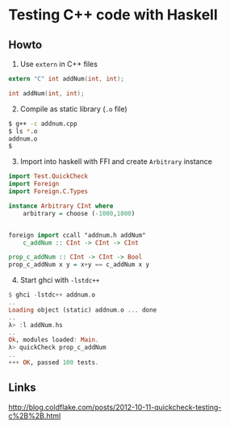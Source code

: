 # Testing C++ code with Haskell

## Howto

1. Use `extern` in C++ files

```c
extern "C" int addNum(int, int);

int addNum(int, int);
```

2. Compile as static library (`.o` file)

```bash
$ g++ -c addnum.cpp
$ ls *.o
addnum.o
$
```

3. Import into haskell with FFI and create `Arbitrary` instance

```haskell
import Test.QuickCheck
import Foreign
import Foreign.C.Types

instance Arbitrary CInt where
    arbitrary = choose (-1000,1000)


foreign import ccall "addnum.h addNum"
    c_addNum :: CInt -> CInt -> CInt

prop_c_addNum :: CInt -> CInt -> Bool
prop_c_addNum x y = x+y == c_addNum x y
```

4. Start ghci with `-lstdc++`

```haskell
$ ghci -lstdc++ addnum.o
..
Loading object (static) addnum.o ... done
..
λ> :l addNum.hs
..
Ok, modules loaded: Main.
λ> quickCheck prop_c_addNum
..
+++ OK, passed 100 tests.
```

## Links

http://blog.coldflake.com/posts/2012-10-11-quickcheck-testing-c%2B%2B.html